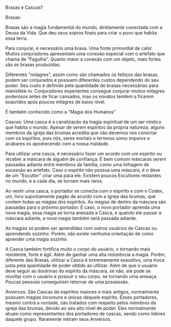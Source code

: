 Brasas e Cascas?

Brasas:

Brasas são a magia fundamental do mundo, diretamente conectada com a Deusa da Vida. Que deu seus sopros finais para criar o povo que habita essa terra.

Para conjurar, é necessário uma brasa. Uma fonte primordial de calor. Muitos conjuradores apresentam uma conexão especial com o artefato que chama de "Fagulha". Quanto maior a conexão com um objeto, mais fortes são as brasas produzidas.

Diferentes "milagres", assim como são chamados os feitiços das brasas, podem ser conjurados e possuem diferentes custos dependendo do seu poder. Seu custo é definido pela quantidade de brasas necessárias para manisfetá-lo. Conjuradores experientes consegue conjurar muitos milagres poderosos antes de ficar cansados, mas os novatos tendem a ficarem exauridos após poucos milagres de baixo nível.

É também conhecido como a "Magia dos Humanos"

Cascas:
Uma casca é a canalização da magia espiritual de um ser místico que habita o mundo. Apesar de serem espíritos da própria natureza, alguns membros da igreja das brumas acredita que não devemos nos conectar com os espíritos, pois nós, seres mortais e terrenos somo impuros e acabares os apodrecendo com a nossa maldade.

Para utilizar uma casca, é necessário fazer um acordo com um espírito ou receber a máscara de alguém de confiança. É bem comum máscaras serem passadas adianta entre membros da família, como uma linhagem de sucessão ao artefato. Caso o espírito não possua uma máscara, é o deve de um "Escultor" criar uma para ele. Existem poucos Excultores restantes no mundo, e a cada dia, se tornam mais raros.

Ao vestir uma casca, o portador se conecta com o espírito e com o Codex, um, livro supostamente pagão de acordo com a igreja das brumas, que contem todas as mágias dos espíritos. As magias de dentro da máscara são passadas para o próximo portador. E caso, o novo portador aprenda uma nova magia, essa magia se torna anexada a Casca, e quando ele passar a máscara adiante, a nova magia também será passada adiante.

As magias só podem ser aprendidas com outros usuários de Cascas ou aprendendo sozinho. Porém, não existe nenhuma orientação de como aprender uma magia sozinho.

A Casca também fortifica muito o corpo do usuário, o tornando mais resistente, forte e ágil. Além de ganhar uma alta resistência a magia. Porém, diferente das Brasas, utilizar a Casca é extremamente exaustivo, uma troca justa pela quantidade de poder obtido ao utilizar. Além de que o usuário deve seguir as doutrinas do espírito da máscara, se não, ele pode se revoltar com o usuário e possuir o seu corpo, se tornando uma ameaça. Poucas pessoas conseguiram retornar de uma possessão.

Anversos:
São Cascas de espíritos maiores e mais antigos, normalmente possuem magias incomuns e únicas daquele espírito. Esses portadores, mesmo contra a vontade, são tratados com respeito pelos membros da igreja das brumas, devido ao seu alto nível de poder. Eles normalmente atuam como representantes dos portadores de cascas, sendo como líderes daquele grupo. Raramente retiram seus Anversos.
